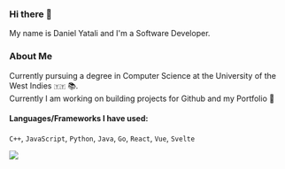 ### Hi there 👋
My name is Daniel Yatali and I'm a Software Developer.

### About Me
Currently pursuing a degree in Computer Science at the University of the West Indies `🇹🇹` 📚.\
Currently I am working on building projects for Github and my Portfolio 🔭

#### Languages/Frameworks I have used:
 `C++`,  `JavaScript`, `Python`, `Java`, `Go`, `React`, `Vue`, `Svelte`
 
 ![](https://komarev.com/ghpvc/?username=DanielYatali&color=green)

<!--
**DanielYatali/DanielYatali** is a ✨ _special_ ✨ repository because its `README.md` (this file) appears on your GitHub profile.

Here are some ideas to get you started:

- 🔭 I’m currently working on ...
- 🌱 I’m currently learning ...
- 👯 I’m looking to collaborate on ...
- 🤔 I’m looking for help with ...
- 💬 Ask me about ...
- 📫 How to reach me: ...
- 😄 Pronouns: ...
- ⚡ Fun fact: ...
-->

